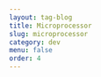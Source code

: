 ```yaml
---
layout: tag-blog
title: Microprocessor
slug: microprocessor
category: dev
menu: false
order: 4
---
```

